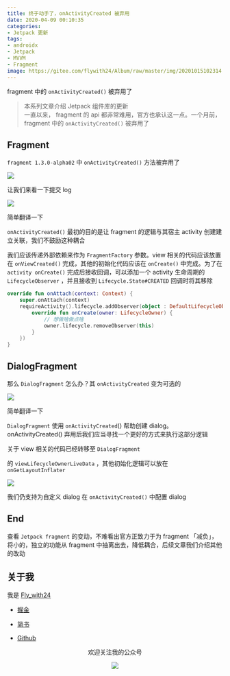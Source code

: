 ```yaml
---
title: 终于动手了，onActivityCreated 被弃用
date: 2020-04-09 00:10:35
categories: 
- Jetpack 更新
tags: 
- androidx
- Jetpack
- MVVM
- Fragment
image: https://gitee.com/flywith24/Album/raw/master/img/20201015102314.png
---
```


fragment 中的 `onActivityCreated()` 被弃用了

<!-- more-->
>本系列文章介绍 Jetpack 组件库的更新<br> 
>一直以来， fragment 的 api 都非常难用，官方也承认这一点。一个月前，fragment 中的 `onActivityCreated()` 被弃用了



## Fragment

`fragment 1.3.0-alpha02` 中 `onActivityCreated()` 方法被弃用了

![](https://gitee.com/flywith24/Album/raw/master/img/20200421095145.png)

让我们来看一下提交 log 

![](https://gitee.com/flywith24/Album/raw/master/img/20200421092105.png)

简单翻译一下

`onActivityCreated()` 最初的目的是让 fragment 的逻辑与其宿主 activity 创建建立关联，我们不鼓励这种耦合

我们应该传递外部依赖来作为 `FragmentFactory` 参数。view 相关的代码应该放置在 `onViewCreated()` 完成，其他的初始化代码应该在 `onCreate()` 中完成。为了在 `activity onCreate()` 完成后接收回调，可以添加一个 activity 生命周期的 `LifecycleObserver` ，并且接收到 `Lifecycle.State#CREATED` 回调时将其移除


``` kotlin
override fun onAttach(context: Context) {
    super.onAttach(context)
    requireActivity().lifecycle.addObserver(object : DefaultLifecycleObserver {
        override fun onCreate(owner: LifecycleOwner) {
            // 想做啥做点啥
            owner.lifecycle.removeObserver(this)
        }
    })
}
```



## DialogFragment

那么 `DialogFragment` 怎么办？其 `onActivityCreated` 变为可选的

![](https://gitee.com/flywith24/Album/raw/master/img/20200421101629.png)

简单翻译一下



`DialogFragment` 使用 `onActivityCreated`() 帮助创建 dialog。onActivityCreated() 弃用后我们应当寻找一个更好的方式来执行这部分逻辑



关于 view 相关的代码已经转移至 `DialogFragment`

 的 `viewLifecycleOwnerLiveData` ，其他初始化逻辑可以放在 `onGetLayoutInflater`

![](https://gitee.com/flywith24/Album/raw/master/img/20200421103420.png)



我们仍支持为自定义 dialog 在 `onActivityCreated()` 中配置 dialog

## End

查看 `Jetpack fragment` 的变动，不难看出官方正致力于为 fragment 「减负」，将小的，独立的功能从 fragment 中抽离出去，降低耦合，后续文章我们介绍其他的改动



## 关于我

我是 [Fly_with24](https://flywith24.gitee.io/)
- [掘金](https://juejin.im/user/57c7f6870a2b58006b1cfd6c)

- [简书](https://www.jianshu.com/u/3d5ad6043d66)

- [Github](https://github.com/Flywith24)

  


<center><p> 欢迎关注我的公众号</p></center>

<div align=center><img src="https://gitee.com/flywith24/Album/raw/master/img/20200429102625.jpg"/></div>





